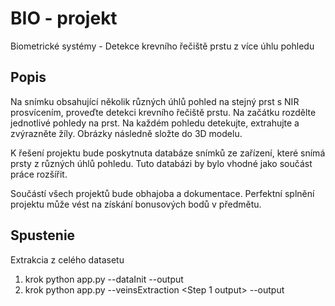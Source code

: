 # BIO - projekt
Biometrické systémy - Detekce krevního řečiště prstu z více úhlu pohledu

## Popis
Na snímku obsahující několik různých úhlů pohled na stejný prst s NIR prosvícením, proveďte detekci krevního řečiště prstu. Na začátku rozdělte jednotlivé pohledy na prst. Na každém pohledu detekujte, extrahujte a zvýrazněte žíly. Obrázky následně složte do 3D modelu.

K řešení projektu bude poskytnuta databáze snímků ze zařízení, které snímá prsty z různých úhlů pohledu. Tuto databázi by bylo vhodné jako součást práce rozšířit.

Součástí všech projektů bude obhajoba a dokumentace. Perfektní splnění projektu může vést na získání bonusových bodů v předmětu.
## Spustenie
Extrakcia z celého datasetu

1. krok
python app.py --dataInit <root dir of dataset> --output <output directory>
2. krok 
python app.py --veinsExtraction <Step 1 output> --output <output directory> 
